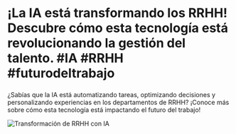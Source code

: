 # ¡La IA está transformando los RRHH! Descubre cómo esta tecnología está revolucionando la gestión del talento. #IA #RRHH #futurodeltrabajo

###
¿Sabías que la IA está automatizando tareas, optimizando decisiones y personalizando experiencias en los departamentos de RRHH? ¡Conoce más sobre cómo esta tecnología está impactando el futuro del trabajo!

![Transformación de RRHH con IA](https://img.freepik.com/foto-gratis/tecnologia-marco-robot-ai-diseno-tecnologia-futurista-abstracto-espacio-blanco_53876-129790.jpg?t=st=1721248017~exp=1721251617~hmac=953ebca35c0657b8799ce5d9af0fabb09b954eaff293afef4e743ac67c2d6b51&w=740)

